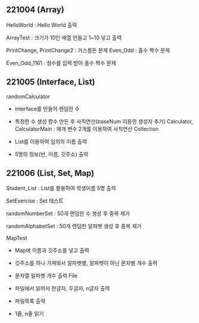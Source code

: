 ## 221004 (Array)

HelloWorld : Hello World 출력
  
ArrayTest : 크기가 10인 배열 만들고 1~10 넣고 출력
  
PrintChange, PrintChange2 : 거스름돈 문제
Even_Odd : 홀수 짝수 문제
  
Even_Odd_1161 : 정수를 입력 받아 홀수 짝수 문제
  
## 221005 (Interface, List)

randomCalculator

  * interface를 만들어 랜덤한 수

  * 특정한 수 생성 함수 만든 후 사칙연산(baseNum 이용한 생성자 추가)
Calculator, CalculatorMain : 매개 변수 2개를 이용하여 사칙연산
Collection

  * List를 이용하여 임의의 이름 출력

  * 5명의 정보(반, 이름, 깃주소) 출력
  
## 221006 (List, Set, Map)
  
Student_List : List를 활용하여 학생이름 5명 출력

SetExercise : Set 테스트

randomNumberSet : 50개 랜덤한 수 생성 후 중복 제거

randomAlphabetSet : 50개 랜덤한 알파벳 생성 후 중복 제거

MapTest

 * Map에 이름과 깃주소를 넣고 출력

 * 깃주소를 하나 가져와서 알파벳별, 알파벳이 아닌 문자별 개수 출력

 * 문자열 알파벳 개수 출력
File

 * 파일에서 읽어서 한글자, 두글자, n글자 출력

 * 파일목록 출력

 * 1줄, n줄 읽기
